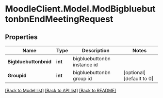 # MoodleClient.Model.ModBigbluebuttonbnEndMeetingRequest

## Properties

Name | Type | Description | Notes
------------ | ------------- | ------------- | -------------
**Bigbluebuttonbnid** | **int** | bigbluebuttonbn instance id | 
**Groupid** | **int** | bigbluebuttonbn group id | [optional] [default to 0]

[[Back to Model list]](../README.md#documentation-for-models) [[Back to API list]](../README.md#documentation-for-api-endpoints) [[Back to README]](../README.md)

